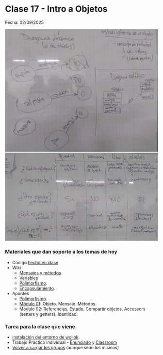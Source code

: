 # Clase 17 - Intro a Objetos

Fecha: 02/09/2025

![diagramas](assets/diagramas.png)
![cuadro](assets/cuadro.png)

### Materiales que dan soporte a los temas de hoy

* Código [hecho en clase](https://github.com/pdepman/2025-o-introObjetos)
* Wiki
  * [Mensajes y métodos](https://wiki.uqbar.org/wiki/articles/mensajes-y-metodos.html)
  * [Variables](https://wiki.uqbar.org/wiki/articles/variables.html)
  * [Polimorfismo](http://wiki.uqbar.org/wiki/articles/polimorfismo-en-el-paradigma-de-objetos.html).
  * [Encapsulamiento](https://wiki.uqbar.org/wiki/articles/encapsulamiento.html).
* Apuntes 
  * [Polimorfismo](https://docs.google.com/document/d/1X7Sz12e7rbVO1x7uMD7ECjZnT-chELx0ElTPmNvNURU/edit#).
  * [Módulo 01](https://docs.google.com/document/d/1RBfNmKZFKZ90XvfQsN7zhtuUPV2Mvj7t-iyZiL2bClQ/edit?usp=drive_web): Objeto. Mensaje. Métodos.
  * [Módulo 02](https://docs.google.com/document/d/14092iRsXDXih8-q_0UEXIGRSQmGtxL9pay1VXX4ceJg/edit?usp=drive_web): Referencias. Estado. Compartir objetos. Accessors (setters y getters). Identidad.

### Tarea para la clase que viene
* [Instalación del entorno de wollok](https://www.wollok.org/getting_started/installation/).
* Trabajo Práctico Individual - [Enunciado](https://docs.google.com/document/d/1Rz_NnbapPt7iR_MvFDnOD7IUdnAUoKasZGO49qNX4RE/edit?tab=t.0) y  [Classroom](https://classroom.github.com/a/QLuYl-jD)
* [Volver a cargar los grupos](https://forms.gle/kCfmWoPYozTDf4zdA) (aunque sean los mismos)

